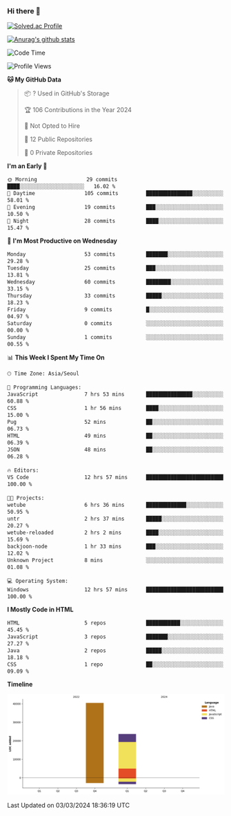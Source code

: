 ### Hi there 👋

[![Solved.ac Profile](http://mazassumnida.wtf/api/v2/generate_badge?boj=qwert3748)](https://solved.ac/qwert3748/)

[![Anurag's github stats](https://github-readme-stats.vercel.app/api?username=hong3737)](https://github.com/anuraghazra/github-readme-stats)
<!--START_SECTION:waka-->
![Code Time](http://img.shields.io/badge/Code%20Time-30%20hrs%2014%20mins-blue)

![Profile Views](http://img.shields.io/badge/Profile%20Views-33-blue)

**🐱 My GitHub Data** 

> 📦 ? Used in GitHub's Storage 
 > 
> 🏆 106 Contributions in the Year 2024
 > 
> 🚫 Not Opted to Hire
 > 
> 📜 12 Public Repositories 
 > 
> 🔑 0 Private Repositories 
 > 
**I'm an Early 🐤** 

```text
🌞 Morning                29 commits          ████░░░░░░░░░░░░░░░░░░░░░   16.02 % 
🌆 Daytime                105 commits         ███████████████░░░░░░░░░░   58.01 % 
🌃 Evening                19 commits          ███░░░░░░░░░░░░░░░░░░░░░░   10.50 % 
🌙 Night                  28 commits          ████░░░░░░░░░░░░░░░░░░░░░   15.47 % 
```
📅 **I'm Most Productive on Wednesday** 

```text
Monday                   53 commits          ███████░░░░░░░░░░░░░░░░░░   29.28 % 
Tuesday                  25 commits          ███░░░░░░░░░░░░░░░░░░░░░░   13.81 % 
Wednesday                60 commits          ████████░░░░░░░░░░░░░░░░░   33.15 % 
Thursday                 33 commits          █████░░░░░░░░░░░░░░░░░░░░   18.23 % 
Friday                   9 commits           █░░░░░░░░░░░░░░░░░░░░░░░░   04.97 % 
Saturday                 0 commits           ░░░░░░░░░░░░░░░░░░░░░░░░░   00.00 % 
Sunday                   1 commits           ░░░░░░░░░░░░░░░░░░░░░░░░░   00.55 % 
```


📊 **This Week I Spent My Time On** 

```text
🕑︎ Time Zone: Asia/Seoul

💬 Programming Languages: 
JavaScript               7 hrs 53 mins       ███████████████░░░░░░░░░░   60.88 % 
CSS                      1 hr 56 mins        ████░░░░░░░░░░░░░░░░░░░░░   15.00 % 
Pug                      52 mins             ██░░░░░░░░░░░░░░░░░░░░░░░   06.73 % 
HTML                     49 mins             ██░░░░░░░░░░░░░░░░░░░░░░░   06.39 % 
JSON                     48 mins             ██░░░░░░░░░░░░░░░░░░░░░░░   06.28 % 

🔥 Editors: 
VS Code                  12 hrs 57 mins      █████████████████████████   100.00 % 

🐱‍💻 Projects: 
wetube                   6 hrs 36 mins       █████████████░░░░░░░░░░░░   50.95 % 
untr                     2 hrs 37 mins       █████░░░░░░░░░░░░░░░░░░░░   20.27 % 
wetube-reloaded          2 hrs 2 mins        ████░░░░░░░░░░░░░░░░░░░░░   15.69 % 
backjoon-node            1 hr 33 mins        ███░░░░░░░░░░░░░░░░░░░░░░   12.02 % 
Unknown Project          8 mins              ░░░░░░░░░░░░░░░░░░░░░░░░░   01.08 % 

💻 Operating System: 
Windows                  12 hrs 57 mins      █████████████████████████   100.00 % 
```

**I Mostly Code in HTML** 

```text
HTML                     5 repos             ███████████░░░░░░░░░░░░░░   45.45 % 
JavaScript               3 repos             ███████░░░░░░░░░░░░░░░░░░   27.27 % 
Java                     2 repos             █████░░░░░░░░░░░░░░░░░░░░   18.18 % 
CSS                      1 repo              ██░░░░░░░░░░░░░░░░░░░░░░░   09.09 % 
```



**Timeline**

![Lines of Code chart](https://raw.githubusercontent.com/hong3737/hong3737/main/assets/bar_graph.png)


 Last Updated on 03/03/2024 18:36:19 UTC
<!--END_SECTION:waka-->
<!--
**hong3737/hong3737** is a ✨ _special_ ✨ repository because its `README.md` (this file) appears on your GitHub profile.

Here are some ideas to get you started:

- 🔭 I’m currently working on ...
- 🌱 I’m currently learning ...
- 👯 I’m looking to collaborate on ...
- 🤔 I’m looking for help with ...
- 💬 Ask me about ...
- 📫 How to reach me: ...
- 😄 Pronouns: ...
- ⚡ Fun fact: ...
-->
